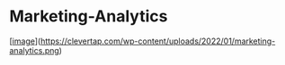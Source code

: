 # Marketing-Analytics

[[image](https://github.com/user-attachments/assets/0522bc63-3ee6-4f8a-b42d-bbcf6b18b49f)](https://clevertap.com/wp-content/uploads/2022/01/marketing-analytics.png)
